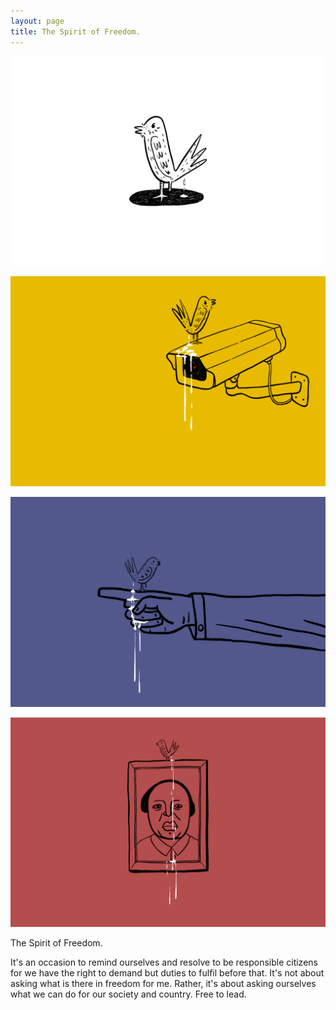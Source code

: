 ```yaml
---
layout: page
title: The Spirit of Freedom.
---
```


<div class="works-show">
<p><img src="The-Spirit-of-Freedom-01.png"></p>
<p><img src="The-Spirit-of-Freedom-02.png"></p>
<p><img src="The-Spirit-of-Freedom-03.png"></p>
<p><img src="The-Spirit-of-Freedom-04.png"></p>
</div>
<div class="info">
  <p>The Spirit of Freedom.</p>
  <p>
It's an occasion to remind ourselves and resolve to be responsible citizens for we have the right to demand but duties to fulfil before that. It's not about asking what is there in freedom for me. Rather, it's about asking ourselves what we can do for our society and country. Free to lead.</p>
</div>
